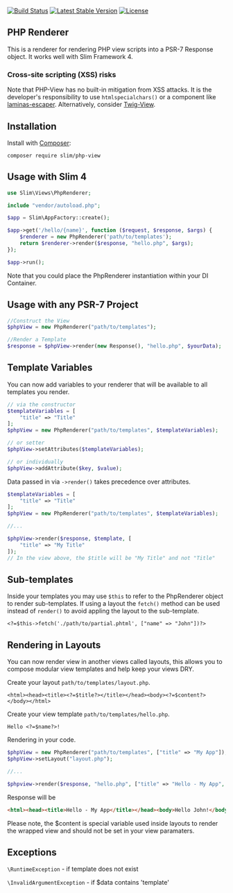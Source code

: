 
[![Build Status](https://github.com/slimphp/PHP-View/actions/workflows/tests.yml/badge.svg?branch=3.x)](https://github.com/slimphp/PHP-View/actions)
[![Latest Stable Version](https://poser.pugx.org/slim/PHP-View/v)](https://packagist.org/packages/slim/PHP-View)
[![License](https://poser.pugx.org/slim/PHP-View/license)](https://packagist.org/packages/slim/PHP-View)

## PHP Renderer

This is a renderer for rendering PHP view scripts into a PSR-7 Response object. It works well with Slim Framework 4.


### Cross-site scripting (XSS) risks

Note that PHP-View has no built-in mitigation from XSS attacks. It is the developer's responsibility to use `htmlspecialchars()` or a component like [laminas-escaper](https://github.com/laminas/laminas-escaper). Alternatively, consider  [Twig-View](https://github.com/slimphp/Twig-View).


## Installation

Install with [Composer](http://getcomposer.org):

```
composer require slim/php-view
```

## Usage with Slim 4

```php
use Slim\Views\PhpRenderer;

include "vendor/autoload.php";

$app = Slim\AppFactory::create();

$app->get('/hello/{name}', function ($request, $response, $args) {
    $renderer = new PhpRenderer('path/to/templates');
    return $renderer->render($response, "hello.php", $args);
});

$app->run();
```

Note that you could place the PhpRenderer instantiation within your DI Container. 

## Usage with any PSR-7 Project

```php
//Construct the View
$phpView = new PhpRenderer("path/to/templates");

//Render a Template
$response = $phpView->render(new Response(), "hello.php", $yourData);
```

## Template Variables
You can now add variables to your renderer that will be available to all templates you render.

```php
// via the constructor
$templateVariables = [
    "title" => "Title"
];
$phpView = new PhpRenderer("path/to/templates", $templateVariables);

// or setter
$phpView->setAttributes($templateVariables);

// or individually
$phpView->addAttribute($key, $value);
```

Data passed in via `->render()` takes precedence over attributes.

```php
$templateVariables = [
    "title" => "Title"
];
$phpView = new PhpRenderer("path/to/templates", $templateVariables);

//...

$phpView->render($response, $template, [
    "title" => "My Title"
]);
// In the view above, the $title will be "My Title" and not "Title"
```

## Sub-templates

Inside your templates you may use `$this` to refer to the PhpRenderer object to render sub-templates. 
If using a layout the `fetch()` method can be used instead of `render()` to avoid appling the layout to the sub-template.

```phtml
<?=$this->fetch('./path/to/partial.phtml', ["name" => "John"])?>
```

## Rendering in Layouts
You can now render view in another views called layouts, this allows you to compose modular view templates
and help keep your views DRY.

Create your layout `path/to/templates/layout.php`.
```phtml
<html><head><title><?=$title?></title></head><body><?=$content?></body></html>
```

Create your view template `path/to/templates/hello.php`.
```phtml
Hello <?=$name?>!
```

Rendering in your code.
```php
$phpView = new PhpRenderer("path/to/templates", ["title" => "My App"]);
$phpView->setLayout("layout.php");

//...

$phpview->render($response, "hello.php", ["title" => "Hello - My App", "name" => "John"]);
```

Response will be
```html
<html><head><title>Hello - My App</title></head><body>Hello John!</body></html>
```

Please note, the $content is special variable used inside layouts to render the wrapped view and should not be set
in your view paramaters.

## Exceptions
`\RuntimeException` - if template does not exist

`\InvalidArgumentException` - if $data contains 'template'
